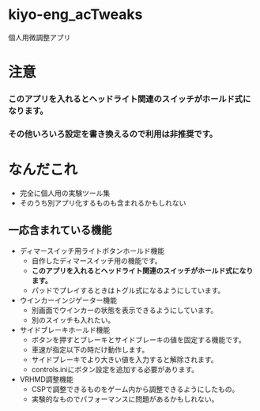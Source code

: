 # kiyo-eng_acTweaks
個人用微調整アプリ

# 注意
### このアプリを入れるとヘッドライト関連のスイッチがホールド式になります。
### その他いろいろ設定を書き換えるので利用は非推奨です。

# なんだこれ
* 完全に個人用の実験ツール集
* そのうち別アプリ化するものも含まれるかもしれない

## 一応含まれている機能
* ディマースイッチ用ライトボタンホールド機能
  * 自作したディマースイッチ用の機能です。
  * **このアプリを入れるとヘッドライト関連のスイッチがホールド式になります。**
  * パッドでプレイするときはトグル式になるようにしています。
* ウインカーインジゲーター機能
  * 別画面でウインカーの状態を表示できるようにしています。
  * 別のスイッチも入れたい。
* サイドブレーキホールド機能
  * ボタンを押すとブレーキとサイドブレーキの値を固定する機能です。
  * 車速が指定以下の時だけ動作します。
  * サイドブレーキでより大きい値を入力すると解除されます。
  * controls.iniにボタン設定を追加する必要があります。
* VRHMD調整機能
  * CSPで調整できるものをゲーム内から調整できるようにしたもの。
  * 実験的なものでパフォーマンスに問題があるかもしれない。